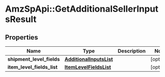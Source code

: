 # AmzSpApi::GetAdditionalSellerInputsResult

## Properties
Name | Type | Description | Notes
------------ | ------------- | ------------- | -------------
**shipment_level_fields** | [**AdditionalInputsList**](AdditionalInputsList.md) |  | [optional] 
**item_level_fields_list** | [**ItemLevelFieldsList**](ItemLevelFieldsList.md) |  | [optional] 

